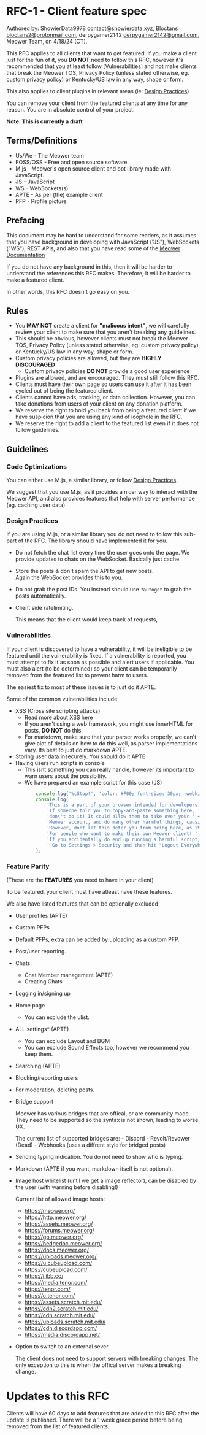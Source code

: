 # RFC-1 - Client feature spec
Authored by: ShowierData9978 <contact@showierdata.xyz>, Bloctans <bloctans2@protonmail.com>, derpygamer2142 <derpygamer2142@gmail.com>, Meower Team, on 4/18/24 (CT).

This RFC applies to all clients that want to get featured. If you make a client just for the fun of it, you **DO NOT** need to follow this RFC, however it's recommended that you at least follow [Vulnerabilities] and not make clients that break the Meower TOS, Privacy Policy (unless stated otherwise, eg. custom privacy policy) or Kentucky/US law in any way, shape or form.

This also applies to client plugins in relevant areas (ie: [Design Practices](#design-practices))

You can remove your client from the featured clients at any time for any reason. You are in absolute control of your project.

**Note: This is currently a draft**

## Terms/Definitions

- Us/We - The Meower team
- FOSS/OSS - Free and open source software
- M.js - Meower's open source client and bot library made with JavaScript.
- JS - JavaScript
- WS - WebSockets(s)
- APTE - As per (the) example client
- PFP - Profile picture

## Prefacing

This document may be hard to understand for some readers, as it assumes that you have background in developing with JavaScript ("JS"), WebSockets ("WS"), REST APIs, and also that you have read some of the [Meower Documentation](https://docs.meower.org/)

If you do not have any background in this, then it will be harder to understand the references this RFC makes. Therefore, it will be harder to make a featured client.


In other words, this RFC doesn't go easy on you.

## Rules
- You **MAY NOT** create a client for **"malicous intent"**, we will carefully review your client to make sure that you aren't breaking any guidelines.
- This should be obvious, however clients must not break the Meower TOS, Privacy Policy (unless stated otherwise, eg. custom privacy policy) or Kentucky/US law in any way, shape or form.
- Custom privacy policies are allowed, but they are **HIGHLY DISCOURAGED**
	- Custom privacy policies **DO NOT** provide a good user experience
- Plugins are allowed, and are encouraged. They must still follow this RFC.
- Clients must have their own page so users can use it after it has been cycled out of being the featured client.
- Clients cannot have ads, tracking, or data collection. However, you can take donations from users of your client on any donation platform.
- We reserve the right to hold you back from being a featured client if we have suspicion that you are using any kind of loophole in the RFC.
- We reserve the right to add a client to the featured list even if it does not follow guidelines.


## Guidelines

### Code Optimizations

You can either use M.js, a similar library, or follow [Design Practices](#design-practices). 

We suggest that you use M.js, as it provides a nicer way to interact with the Meower API, and also provides features that help with server performance (eg. caching user data)

### Design Practices

If you are using M.js, or a similar library you do not need to follow this sub-part of the RFC. The library should have implemented it for you.

- Do not fetch the chat list every time the user goes onto the page. 
   We provide updates to chats on the WebSocket. Basically just cache 
- Store the posts & don't spam the API to get new posts.   
    Again the WebSocket provides this to you.
- Do not grab the post IDs.
    You instead should use `?autoget` to grab the posts automatically.
- Client side ratelimiting. 

    This means that the client would keep track of requests,

### Vulnerabilities

If your client is discovered to have a vulnerability, it will be ineligible to be featured until the vulnerability is fixed.
If a vulnerability is reported, you must attempt to fix it as soon as possible and alert users if applicable. You must also alert (to be determined) so your client can be temporarily removed from the featured list to prevent harm to users. 

The easiest fix to most of these issues is to just do it APTE.

Some of the common vulnerabilities include:
- XSS (Cross site scripting attacks)
    - Read more about XSS [here](https://en.wikipedia.org/wiki/Cross-site_scripting) 
    - If you aren't using a web framework, you might use innerHTML for posts, **DO NOT** do this.
    - For markdown, make sure that your parser works properly, we can't give alot of details on how to do this well, as parser implementations vary. Its best to just do markdown APTE.
- Storing user data insecurely. You should do it APTE
- Having users run scripts in console
    - This isnt something you can really handle, however its important to warn users about the possibility.
    - We have prepared an example script for this case (JS)
        ```js 
            console.log('%cStop!', 'color: #F00; font-size: 30px; -webkit-text-stroke: 1px black; font-weight:bold');
            console.log(
                'This is a part of your browser intended for developers. ' +
                'If someone told you to copy-and-paste something here, ' +
                'don\'t do it! It could allow them to take over your ' +
                'Meower account, and do many other harmful things, causing a ban or account deletion. ' +
                'However, dont let this deter you from being here, as it can be a nice learning resource ' +
                'For people who want to make their own Meower client! ' +
                'If you accidentally do end up running a harmful script,' +
                ' Go to Settings > Security and then hit "Logout Everywhere"'
            );
        ```

### Feature Parity

(These are the **FEATURES** you need to have in your client)

To be featured, your client must have atleast have these features. 

We also have listed features that can be optionally excluded
- User profiles (APTE)
- Custom PFPs 
- Default PFPs, extra can be added by uploading as a custom PFP.
- Post/user reporting.
- Chats:
    - Chat Member management (APTE)
    - Creating Chats
- Logging in/signing up
- Home page
    - You can exclude the ulist.
- ALL settings* (APTE)
    - You can exclude Layout and BGM
    - You can exclude Sound Effects too, however we recommend you keep them.
- Searching (APTE)
- Blocking/reporting users
- For moderation, deleting posts.
- Bridge support

    Meower has various bridges that are offical, or are community made. They need to be supported so the syntax is not shown, leading to worse UX. 

    The current list of supported bridges are:
        - Discord
        - Revolt/Revower (Dead)
	    - Webhooks (uses a diffrent style for bridged posts)
- Sending typing indication. You do not need to show who is typing.
- Markdown (APTE if you want, markdown itself is not optional). 
- Image host whitelist (until we get a image reflector), can be disabled by the user (with warning before disabling!)
    
    Current list of allowed image hosts:
    - https://meower.org/
    - https://http.meower.org/
    - https://assets.meower.org/
    - https://forums.meower.org/
    - https://go.meower.org/  
    - https://hedgedoc.meower.org/
    - https://docs.meower.org/
    - https://uploads.meower.org/ 
    - https://u.cubeupload.com/
    - https://cubeupload.com/
    - https://i.ibb.co/
    - https://media.tenor.com/
    - https://tenor.com/
    - https://c.tenor.com/
    - https://assets.scratch.mit.edu/
    - https://cdn2.scratch.mit.edu/
    - https://cdn.scratch.mit.edu/
    - https://uploads.scratch.mit.edu/
    - https://cdn.discordapp.com/
    - https://media.discordapp.net/
- Option to switch to an external sever.

    The client does not need to support servers with breaking changes. The only exception to this is when the offical server makes a breaking change.       

# Updates to this RFC

Clients will have 60 days to add features that are added to this RFC after the update is published. There will be a 1 week grace period before being removed from the list of featured clients.
